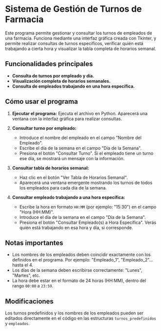 # Sistema de Gestión de Turnos de Farmacia

Este programa permite gestionar y consultar los turnos de empleados de una farmacia. Funciona mediante una interfaz gráfica creada con Tkinter, y permite realizar consultas de turnos específicos, verificar quién está trabajando a cierta hora y visualizar la tabla completa de horarios semanal.


## Funcionalidades principales

- **Consulta de turnos por empleado y día.**
- **Visualización completa de horarios semanales.**
- **Consulta de empleados trabajando en una hora específica.**

## Cómo usar el programa

1. **Ejecutar el programa:**
   Ejecuta el archivo en Python. Aparecerá una ventana con la interfaz gráfica para realizar consultas.

2. **Consultar turno por empleado:**
   - Introduce el nombre del empleado en el campo "Nombre del Empleado". 
   - Escribe el día de la semana en el campo "Día de la Semana".
   - Presiona el botón "Consultar Turno". Si el empleado tiene un turno ese día, se mostrará un mensaje con la información.

3. **Consultar tabla de horarios semanal:**
   - Haz clic en el botón "Ver Tabla de Horarios Semanal".
   - Aparecerá una ventana emergente mostrando los turnos de todos los empleados para cada día de la semana.

4. **Consultar empleado trabajando a una hora específica:**
   - Escribe la hora en formato `HH:MM` (por ejemplo: "15:30") en el campo "Hora (HH:MM)".
   - Introduce el día de la semana en el campo "Día de la Semana".
   - Presiona el botón "Consultar Empleado(s) a Hora Específica". Verás quién está trabajando en esa hora y día, si corresponde.

## Notas importantes

- Los nombres de los empleados deben coincidir exactamente con los definidos en el programa. Por ejemplo: "Empleado_1", "Empleado_2"... hasta el 4.
- Los días de la semana deben escribirse correctamente: "Lunes", "Martes", etc.
- La hora debe estar en el formato de 24 horas (HH:MM), dentro del rango `00:00` a `23:59`.


## Modificaciones

Los turnos predefinidos y los nombres de los empleados pueden ser editados directamente en el código en las estructuras `turnos_predefinidos` y `empleados`.
